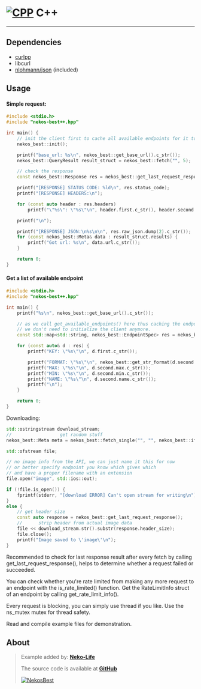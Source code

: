<!-- markdownlint-disable MD010 MD001 MD026 -->

# [![CPP](https://cdn.discordapp.com/emojis/1043849608230608937.webp?size=32&quality=lossless)](https://nekos.best/discord?ref=docs) C++

---

## Dependencies

- [curlpp](https://github.com/jpbarrette/curlpp/)
- libcurl
- [nlohmann/json](https://github.com/nlohmann/json) (included)

## Usage

#### Simple request:

```cpp
#include <stdio.h>
#include "nekos-best++.hpp"

int main() {
	// init the client first to cache all available endpoints for it to be able to get random endpoint
	nekos_best::init();

	printf("base_url: %s\n", nekos_best::get_base_url().c_str());
	nekos_best::QueryResult result_struct = nekos_best::fetch("", 5);

	// check the response
	const nekos_best::Response res = nekos_best::get_last_request_response();

	printf("[RESPONSE] STATUS_CODE: %ld\n", res.status_code);
	printf("[RESPONSE] HEADERS:\n");

	for (const auto header : res.headers)
		printf("\"%s\": \"%s\"\n", header.first.c_str(), header.second.c_str());

	printf("\n");

	printf("[RESPONSE] JSON:\n%s\n\n", res.raw_json.dump(2).c_str());
	for (const nekos_best::Meta& data : result_struct.results) {
		printf("Got url: %s\n", data.url.c_str());
	}

	return 0;
}
```

#### Get a list of available endpoint

```cpp
#include <stdio.h>
#include "nekos-best++.hpp"

int main() {
	printf("%s\n", nekos_best::get_base_url().c_str());

	// as we call get_available_endpoints() here thus caching the endpoints data from the API,
	// we don't need to initialize the client anymore.
	const std::map<std::string, nekos_best::EndpointSpec> res = nekos_best::get_available_endpoints();

	for (const auto& d : res) {
		printf("KEY: \"%s\"\n", d.first.c_str());

		printf("FORMAT: \"%s\"\n", nekos_best::get_str_format(d.second.format).c_str());
		printf("MAX: \"%s\"\n", d.second.max.c_str());
		printf("MIN: \"%s\"\n", d.second.min.c_str());
		printf("NAME: \"%s\"\n", d.second.name.c_str());
		printf("\n");
	}

	return 0;
}
```

Downloading:

```cpp
std::ostringstream download_stream;
// 					get random stuff
nekos_best::Meta meta = nekos_best::fetch_single("", "", nekos_best::if_none, &download_stream);

std::ofstream file;

// no image info from the API, we can just name it this for now
// or better specify endpoint you know which gives which
// and have a proper filename with an extension
file.open("image", std::ios::out);

if (!file.is_open()) {
	fprintf(stderr, "[download ERROR] Can't open stream for writing\n");
}
else {
	// get header size
	const auto response = nekos_best::get_last_request_response();
	// 		strip header from actual image data
	file << download_stream.str().substr(response.header_size);
	file.close();
	printf("Image saved to \'image\'\n");
}
```

Recommended to check for last response result after every fetch by calling get_last_request_response(),
helps to determine whether a request failed or succeeded.

You can check whether you're rate limited from making any more request to an endpoint with the is_rate_limited() function.
Get the RateLimitInfo struct of an endpoint by calling get_rate_limit_info().

Every request is blocking, you can simply use thread if you like. Use the ns_mutex mutex for thread safety.

Read and compile example files for demonstration.

## About

> Example added by: [**Neko-Life**](https://github.com/Neko-Life)
>
> The source code is available at [**GitHub**](https://github.com/Neko-Life/nekos-bestpp)
>
> [![NekosBest](https://img.shields.io/github/stars/Neko-Life/nekos-bestpp?color=yellow&label=Stars&logo=github&style=flat-square)](https://github.com/Neko-Life/nekos-bestpp)
